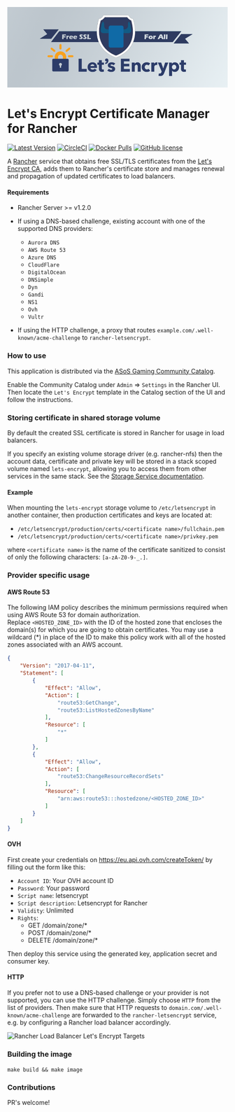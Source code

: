 ![Rancher + Let's Encrypt = Awesome Sauce](https://raw.githubusercontent.com/asosgaming/asos-letsencrypt/master/hero.png)

# Let's Encrypt Certificate Manager for Rancher

[![Latest Version](https://img.shields.io/github/release/asosgaming/asos-letsencrypt.svg?maxAge=8600)][release]
[![CircleCI](https://circleci.com/gh/asosgaming/asos-letsencrypt.svg?style=svg&circle-token=58f09d94911129f4e4f0f02eedb69bb7101fdb89)](https://circleci.com/gh/asosgaming/asos-letsencrypt)
[![Docker Pulls](https://img.shields.io/docker/pulls/asos/asos-letsencrypt.svg?maxAge=8600)][hub]
[![GitHub license](https://img.shields.io/badge/license-Apache%202-blue.svg?style=plastic)](https://raw.githubusercontent.com/asosgaming/asos-letsencrypt/master/LICENSE)

[release]: https://github.com/asosgaming/asos-letsencrypt/releases
[circleci]: https://circleci.com/gh/asosgaming/asos-letsencrypt
[hub]: https://hub.docker.com/r/asos/asos-letsencrypt/

A [Rancher](http://rancher.com/rancher/) service that obtains free SSL/TLS certificates from the [Let's Encrypt CA](https://letsencrypt.org/), adds them to Rancher's certificate store and manages renewal and propagation of updated certificates to load balancers.

#### Requirements
* Rancher Server >= v1.2.0
* If using a DNS-based challenge, existing account with one of the supported DNS providers:
  * `Aurora DNS`
  * `AWS Route 53`
  * `Azure DNS`
  * `CloudFlare`
  * `DigitalOcean`
  * `DNSimple`
  * `Dyn`
  * `Gandi`
  * `NS1`
  * `Ovh`
  * `Vultr`

* If using the HTTP challenge, a proxy that routes `example.com/.well-known/acme-challenge` to `rancher-letsencrypt`.

### How to use

This application is distributed via the [ASoS Gaming Community Catalog](https://github.com/asosgaming/asos-catalog).

Enable the Community Catalog under `Admin` => `Settings` in the Rancher UI.
Then locate the `Let's Encrypt` template in the Catalog section of the UI and follow the instructions.

### Storing certificate in shared storage volume

By default the created SSL certificate is stored in Rancher for usage in load balancers.  

If you specify an existing volume storage driver (e.g. rancher-nfs) then the account data, certificate and private key will be stored in a stack scoped volume named `lets-encrypt`, allowing you to access them from other services in the same stack. See the [Storage Service documentation](https://docs.rancher.com/rancher/v1.3/en/rancher-services/storage-service/).

#### Example

When mounting the `lets-encrypt` storage volume to `/etc/letsencrypt` in another container, then production certificates and keys are located at:

- `/etc/letsencrypt/production/certs/<certificate name>/fullchain.pem`
- `/etc/letsencrypt/production/certs/<certificate name>/privkey.pem`

where `<certificate name>` is the name of the certificate sanitized to consist of only the following characters: `[a-zA-Z0-9-_.]`.

### Provider specific usage

#### AWS Route 53

The following IAM policy describes the minimum permissions required when using AWS Route 53 for domain authorization.    
Replace `<HOSTED_ZONE_ID>` with the ID of the hosted zone that encloses the domain(s) for which you are going to obtain certificates. You may use a wildcard (*) in place of the ID to make this policy work with all of the hosted zones associated with an AWS account.

```json
{
    "Version": "2017-04-11",
    "Statement": [
        {
            "Effect": "Allow",
            "Action": [
                "route53:GetChange",
                "route53:ListHostedZonesByName"
            ],
            "Resource": [
                "*"
            ]
        },
        {
            "Effect": "Allow",
            "Action": [
                "route53:ChangeResourceRecordSets"
            ],
            "Resource": [
                "arn:aws:route53:::hostedzone/<HOSTED_ZONE_ID>"
            ]
        }
    ]
}
```

#### OVH

First create your credentials on https://eu.api.ovh.com/createToken/ by filling out the form like this:

- `Account ID`: Your OVH account ID
- `Password`: Your password
- `Script name`: letsencrypt
- `Script description`: Letsencrypt for Rancher
- `Validity`: Unlimited
- `Rights`:
  - GET /domain/zone/*
  - POST /domain/zone/*
  - DELETE /domain/zone/*

Then deploy this service using the generated key, application secret and consumer key.

#### HTTP

If you prefer not to use a DNS-based challenge or your provider is not supported, you can use the HTTP challenge.
Simply choose `HTTP` from the list of providers.
Then make sure that HTTP requests to `domain.com/.well-known/acme-challenge` are forwarded to the `rancher-letsencrypt` service, e.g. by configuring a Rancher load balancer accordingly.

![Rancher Load Balancer Let's Encrypt Targets](https://cloud.githubusercontent.com/assets/198988/22224463/0d1eb4aa-e1bf-11e6-955c-5f0d085ce8cd.png)

### Building the image

`make build && make image`

### Contributions

PR's welcome!
